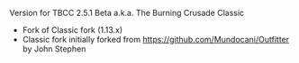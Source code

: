 Version for TBCC 2.5.1 Beta a.k.a. The Burning Crusade Classic

- Fork of Classic fork (1.13.x)
- Classic fork initially forked from https://github.com/Mundocani/Outfitter by John Stephen
